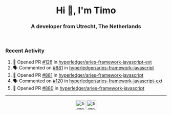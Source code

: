 <h1 align="center">Hi 👋, I'm Timo</h1>
<h3 align="center">A developer from Utrecht, The Netherlands</h3>
<br/>
<!-- https://github.com/rahuldkjain/github-profile-readme-generator --!>

<!--  <p align="left"><img src="https://github-readme-stats.vercel.app/api?username=timoglastra&show_icons=true&count_private=true&" alt="timoglastra" /></p> --!>

<!--
Github language stats
<p align="left"><img src="https://github-readme-stats.vercel.app/api/top-langs/?username=timoglastra&layout=compact" alt="timoglastra" /><p>
-->

<!-- Codestats language stats -->
<!-- <p align="left"><img src="https://codestats-readme.vercel.app/api/top-langs/?username=timoglastra&layout=compact&language_count=12" alt="timoglastra" /><p>    --!>
  
<h3>Recent Activity</h3>

<!--START_SECTION:activity-->
1. 💪 Opened PR [#126](https://github.com/hyperledger/aries-framework-javascript-ext/pull/126) in [hyperledger/aries-framework-javascript-ext](https://github.com/hyperledger/aries-framework-javascript-ext)
2. 🗣 Commented on [#881](https://github.com/hyperledger/aries-framework-javascript/issues/881) in [hyperledger/aries-framework-javascript](https://github.com/hyperledger/aries-framework-javascript)
3. 💪 Opened PR [#881](https://github.com/hyperledger/aries-framework-javascript/pull/881) in [hyperledger/aries-framework-javascript](https://github.com/hyperledger/aries-framework-javascript)
4. 🗣 Commented on [#120](https://github.com/hyperledger/aries-framework-javascript-ext/issues/120) in [hyperledger/aries-framework-javascript-ext](https://github.com/hyperledger/aries-framework-javascript-ext)
5. 💪 Opened PR [#880](https://github.com/hyperledger/aries-framework-javascript/pull/880) in [hyperledger/aries-framework-javascript](https://github.com/hyperledger/aries-framework-javascript)
<!--END_SECTION:activity-->

---

<p align="center">
<a href="https://twitter.com/timoglastra" target="blank"><img align="center" src="https://cdn.jsdelivr.net/npm/simple-icons@3.0.1/icons/twitter.svg" alt="timoglastra" height="30" width="30" /></a>
<a href="https://linkedin.com/in/timoglastra" target="blank"><img align="center" src="https://cdn.jsdelivr.net/npm/simple-icons@3.0.1/icons/linkedin.svg" alt="timoglastra" height="30" width="30" /></a>
</p>



